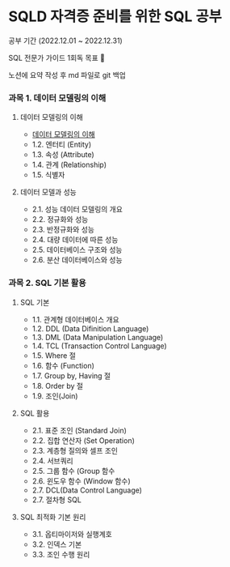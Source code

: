 # SQLD 자격증 준비를 위한 SQL 공부

공부 기간 (2022.12.01 ~ 2022.12.31)

SQL 전문가 가이드 1회독 목표 👀

노션에 요약 작성 후 md 파일로 git 백업

### 과목 1. 데이터 모델링의 이해

1. 데이터 모델링의 이해
   - [데이터 모델링의 이해](https://www.notion.so/00094c06883349d7ad819e41512434cb)
   - 1.2. 엔터티 (Entity)
   - 1.3. 속성 (Attribute)
   - 1.4. 관계 (Relationship)
   - 1.5. 식별자
   
2. 데이터 모델과 성능
   - 2.1. 성능 데이터 모델링의 개요
   - 2.2. 정규화와 성능
   - 2.3. 반정규화와 성능
   - 2.4. 대량 데이터에 따른 성능
   - 2.5. 데이터베이스 구조와 성능
   - 2.6. 분산 데이터베이스와 성능

### 과목 2. SQL 기본 활용

1. SQL 기본
   - 1.1. 관계형 데이터베이스 개요
   - 1.2. DDL (Data Difinition Language)
   - 1.3. DML (Data Manipulation Language)
   - 1.4. TCL (Transaction Control Language)
   - 1.5. Where 절
   - 1.6. 함수 (Function)
   - 1.7. Group by, Having 절
   - 1.8. Order by 절
   - 1.9. 조인(Join)

2. SQL 활용
   - 2.1. 표준 조인 (Standard Join)
   - 2.2. 집합 연산자 (Set Operation)
   - 2.3. 계층형 질의와 셀프 조인
   - 2.4. 서브쿼리
   - 2.5. 그룹 함수 (Group 함수
   - 2.6. 윈도우 함수 (Window 함수)
   - 2.7. DCL(Data Control Language)
   - 2.7. 절차형 SQL

3. SQL 최적화 기본 원리
   - 3.1. 옵티마이저와 실행계호
   - 3.2. 인덱스 기본
   - 3.3. 조인 수행 원리

